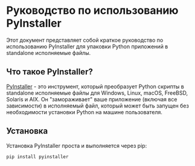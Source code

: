 # Руководство по использованию PyInstaller

Этот документ представляет собой краткое руководство по использованию PyInstaller для упаковки Python приложений в standalone исполняемые файлы.

## Что такое PyInstaller?

[PyInstaller](https://www.pyinstaller.org/) - это инструмент, который преобразует Python скрипты в standalone исполняемые файлы для Windows, Linux, macOS, FreeBSD, Solaris и AIX. Он "замораживает" ваше приложение (включая все зависимости) в исполняемый файл, который может быть запущен без необходимости установки Python на машине пользователя.

## Установка

Установка PyInstaller проста и выполняется через pip:

```bash
pip install pyinstaller